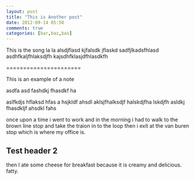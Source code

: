 ```yaml
---
layout: post
title: "This is Another post"
date: 2012-09-14 05:50
comments: true
categories: [bar,baz,bas]
---
```


This is the song la la alsdjflasd kjfalsdk jflaskd
sadfjlkadsfhlasd
asdhfkaljfhlaksdjfh
kajsdhfklasjdfhlasdkfh


======================

This is an example of a note

<div class="note">

asdfa asd fashdkj fhasdkf ha

aslfkdjs hflaksd hfas
a hsjkldf ahsdl
 aklsjfhalksdjf halskdjfha lskdjfh asldkj fhasdkljf ahsdkl fahs

</div>


once upon a time i went to work and in the morning i had to walk to the brown line stop and take the traion in to the loop then i exit at the van buren stop which is where my office is.

## Test header 2 ##
then I ate some cheese for breakfast because it is creamy and delicious. fatty.
